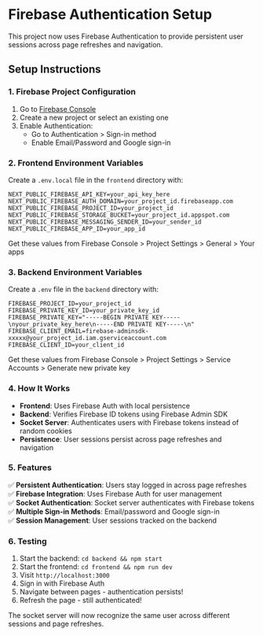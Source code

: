 # Firebase Authentication Setup

This project now uses Firebase Authentication to provide persistent user sessions across page refreshes and navigation.

## Setup Instructions

### 1. Firebase Project Configuration

1. Go to [Firebase Console](https://console.firebase.google.com/)
2. Create a new project or select an existing one
3. Enable Authentication:
   - Go to Authentication > Sign-in method
   - Enable Email/Password and Google sign-in

### 2. Frontend Environment Variables

Create a `.env.local` file in the `frontend` directory with:

```env
NEXT_PUBLIC_FIREBASE_API_KEY=your_api_key_here
NEXT_PUBLIC_FIREBASE_AUTH_DOMAIN=your_project_id.firebaseapp.com
NEXT_PUBLIC_FIREBASE_PROJECT_ID=your_project_id
NEXT_PUBLIC_FIREBASE_STORAGE_BUCKET=your_project_id.appspot.com
NEXT_PUBLIC_FIREBASE_MESSAGING_SENDER_ID=your_sender_id
NEXT_PUBLIC_FIREBASE_APP_ID=your_app_id
```

Get these values from Firebase Console > Project Settings > General > Your apps

### 3. Backend Environment Variables

Create a `.env` file in the `backend` directory with:

```env
FIREBASE_PROJECT_ID=your_project_id
FIREBASE_PRIVATE_KEY_ID=your_private_key_id
FIREBASE_PRIVATE_KEY="-----BEGIN PRIVATE KEY-----\nyour_private_key_here\n-----END PRIVATE KEY-----\n"
FIREBASE_CLIENT_EMAIL=firebase-adminsdk-xxxxx@your_project_id.iam.gserviceaccount.com
FIREBASE_CLIENT_ID=your_client_id
```

Get these values from Firebase Console > Project Settings > Service Accounts > Generate new private key

### 4. How It Works

- **Frontend**: Uses Firebase Auth with local persistence
- **Backend**: Verifies Firebase ID tokens using Firebase Admin SDK
- **Socket Server**: Authenticates users with Firebase tokens instead of random cookies
- **Persistence**: User sessions persist across page refreshes and navigation

### 5. Features

✅ **Persistent Authentication**: Users stay logged in across page refreshes  
✅ **Firebase Integration**: Uses Firebase Auth for user management  
✅ **Socket Authentication**: Socket server authenticates with Firebase tokens  
✅ **Multiple Sign-in Methods**: Email/password and Google sign-in  
✅ **Session Management**: User sessions tracked on the backend  

### 6. Testing

1. Start the backend: `cd backend && npm start`
2. Start the frontend: `cd frontend && npm run dev`
3. Visit `http://localhost:3000`
4. Sign in with Firebase Auth
5. Navigate between pages - authentication persists!
6. Refresh the page - still authenticated!

The socket server will now recognize the same user across different sessions and page refreshes.
